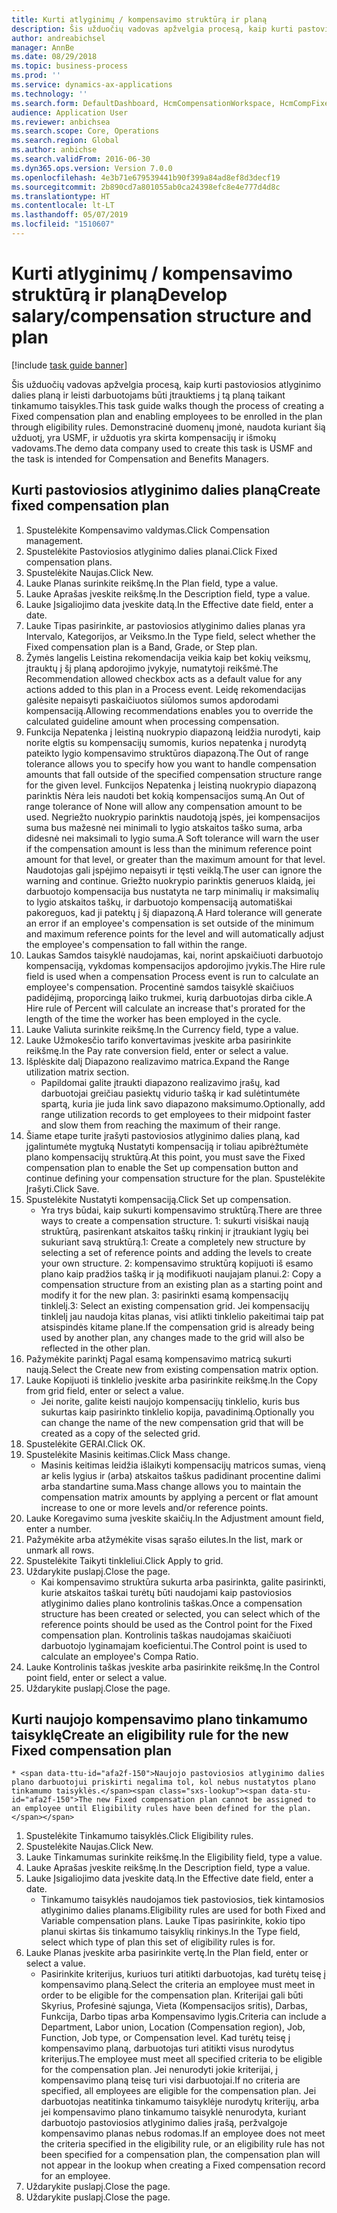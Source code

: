 ```yaml
---
title: Kurti atlyginimų / kompensavimo struktūrą ir planą
description: Šis užduočių vadovas apžvelgia procesą, kaip kurti pastoviosios atlyginimo dalies planą ir leisti darbuotojams būti įtrauktiems į tą planą taikant tinkamumo taisykles.
author: andreabichsel
manager: AnnBe
ms.date: 08/29/2018
ms.topic: business-process
ms.prod: ''
ms.service: dynamics-ax-applications
ms.technology: ''
ms.search.form: DefaultDashboard, HcmCompensationWorkspace, HcmCompFixedPlansPart, HRMCompFixedPlanTable, HRMCompCreateGridDialog, HRCCompGridView, HRMCompEligibility,  HRCCompGrid
audience: Application User
ms.reviewer: anbichsea
ms.search.scope: Core, Operations
ms.search.region: Global
ms.author: anbichse
ms.search.validFrom: 2016-06-30
ms.dyn365.ops.version: Version 7.0.0
ms.openlocfilehash: 4e3b71e679539441b90f399a84ad8ef8d3decf19
ms.sourcegitcommit: 2b890cd7a801055ab0ca24398efc8e4e777d4d8c
ms.translationtype: HT
ms.contentlocale: lt-LT
ms.lasthandoff: 05/07/2019
ms.locfileid: "1510607"
---
```

# <a name="develop-salarycompensation-structure-and-plan"></a><span data-ttu-id="afa2f-103">Kurti atlyginimų / kompensavimo struktūrą ir planą</span><span class="sxs-lookup"><span data-stu-id="afa2f-103">Develop salary/compensation structure and plan</span></span>

[!include [task guide banner](../../includes/task-guide-banner.md)]

<span data-ttu-id="afa2f-104">Šis užduočių vadovas apžvelgia procesą, kaip kurti pastoviosios atlyginimo dalies planą ir leisti darbuotojams būti įtrauktiems į tą planą taikant tinkamumo taisykles.</span><span class="sxs-lookup"><span data-stu-id="afa2f-104">This task guide walks though the process of creating a Fixed compensation plan and enabling employees to be enrolled in the plan through eligibility rules.</span></span> <span data-ttu-id="afa2f-105">Demonstracinė duomenų įmonė, naudota kuriant šią užduotį, yra USMF, ir užduotis yra skirta kompensacijų ir išmokų vadovams.</span><span class="sxs-lookup"><span data-stu-id="afa2f-105">The demo data company used to create this task is USMF and the task is intended for Compensation and Benefits Managers.</span></span>


## <a name="create-fixed-compensation-plan"></a><span data-ttu-id="afa2f-106">Kurti pastoviosios atlyginimo dalies planą</span><span class="sxs-lookup"><span data-stu-id="afa2f-106">Create fixed compensation plan</span></span>
1. <span data-ttu-id="afa2f-107">Spustelėkite Kompensavimo valdymas.</span><span class="sxs-lookup"><span data-stu-id="afa2f-107">Click Compensation management.</span></span>
2. <span data-ttu-id="afa2f-108">Spustelėkite Pastoviosios atlyginimo dalies planai.</span><span class="sxs-lookup"><span data-stu-id="afa2f-108">Click Fixed compensation plans.</span></span>
3. <span data-ttu-id="afa2f-109">Spustelėkite Naujas.</span><span class="sxs-lookup"><span data-stu-id="afa2f-109">Click New.</span></span>
4. <span data-ttu-id="afa2f-110">Lauke Planas surinkite reikšmę.</span><span class="sxs-lookup"><span data-stu-id="afa2f-110">In the Plan field, type a value.</span></span>
5. <span data-ttu-id="afa2f-111">Lauke Aprašas įveskite reikšmę.</span><span class="sxs-lookup"><span data-stu-id="afa2f-111">In the Description field, type a value.</span></span>
6. <span data-ttu-id="afa2f-112">Lauke Įsigaliojimo data įveskite datą.</span><span class="sxs-lookup"><span data-stu-id="afa2f-112">In the Effective date field, enter a date.</span></span>
7. <span data-ttu-id="afa2f-113">Lauke Tipas pasirinkite, ar pastoviosios atlyginimo dalies planas yra Intervalo, Kategorijos, ar Veiksmo.</span><span class="sxs-lookup"><span data-stu-id="afa2f-113">In the Type field, select whether the Fixed compensation plan is a Band, Grade, or Step plan.</span></span>
8. <span data-ttu-id="afa2f-114">Žymės langelis Leistina rekomendacija veikia kaip bet kokių veiksmų, įtrauktų į šį planą apdorojimo įvykyje, numatytoji reikšmė.</span><span class="sxs-lookup"><span data-stu-id="afa2f-114">The Recommendation allowed checkbox acts as a default value for any actions added to this plan in a Process event.</span></span>  <span data-ttu-id="afa2f-115">Leidę rekomendacijas galėsite nepaisyti paskaičiuotos siūlomos sumos apdorodami kompensaciją.</span><span class="sxs-lookup"><span data-stu-id="afa2f-115">Allowing recommendations enables you to override the calculated guideline amount when processing compensation.</span></span>
9. <span data-ttu-id="afa2f-116">Funkcija Nepatenka į leistiną nuokrypio diapazoną leidžia nurodyti, kaip norite elgtis su kompensacijų sumomis, kurios nepatenka į nurodytą pateikto lygio kompensavimo struktūros diapazoną.</span><span class="sxs-lookup"><span data-stu-id="afa2f-116">The Out of range tolerance allows you to specify how you want to handle compensation amounts that fall outside of the specified compensation structure range for the given level.</span></span>  <span data-ttu-id="afa2f-117">Funkcijos Nepatenka į leistiną nuokrypio diapazoną parinktis Nėra leis naudoti bet kokią kompensacijos sumą.</span><span class="sxs-lookup"><span data-stu-id="afa2f-117">An Out of range tolerance of None will allow any compensation amount to be used.</span></span>  <span data-ttu-id="afa2f-118">Negriežto nuokrypio parinktis naudotoją įspės, jei kompensacijos suma bus mažesnė nei minimali to lygio atskaitos taško suma, arba didesnė nei maksimali to lygio suma.</span><span class="sxs-lookup"><span data-stu-id="afa2f-118">A Soft tolerance will warn the user if the compensation amount is less than the minimum reference point amount for that level, or greater than the maximum amount for that level.</span></span> <span data-ttu-id="afa2f-119">Naudotojas gali įspėjimo nepaisyti ir tęsti veiklą.</span><span class="sxs-lookup"><span data-stu-id="afa2f-119">The user can ignore the warning and continue.</span></span>  <span data-ttu-id="afa2f-120">Griežto nuokrypio parinktis generuos klaidą, jei darbuotojo kompensacija bus nustatyta ne tarp minimalių ir maksimalių to lygio atskaitos taškų, ir darbuotojo kompensaciją automatiškai pakoreguos, kad ji patektų į šį diapazoną.</span><span class="sxs-lookup"><span data-stu-id="afa2f-120">A Hard tolerance will generate an error if an employee's compensation is set outside of the minimum and maximum reference points for the level and will automatically adjust the employee's compensation to fall within the range.</span></span>
10. <span data-ttu-id="afa2f-121">Laukas Samdos taisyklė naudojamas, kai, norint apskaičiuoti darbuotojo kompensaciją, vykdomas kompensacijos apdorojimo įvykis.</span><span class="sxs-lookup"><span data-stu-id="afa2f-121">The Hire rule field is used when a compensation Process event is run to calculate an employee's compensation.</span></span>  <span data-ttu-id="afa2f-122">Procentinė samdos taisyklė skaičiuos padidėjimą, proporcingą laiko trukmei, kurią darbuotojas dirba cikle.</span><span class="sxs-lookup"><span data-stu-id="afa2f-122">A Hire rule of Percent will calculate an increase that's prorated for the length of the time the worker has been employed in the cycle.</span></span>
11. <span data-ttu-id="afa2f-123">Lauke Valiuta surinkite reikšmę.</span><span class="sxs-lookup"><span data-stu-id="afa2f-123">In the Currency field, type a value.</span></span>
12. <span data-ttu-id="afa2f-124">Lauke Užmokesčio tarifo konvertavimas įveskite arba pasirinkite reikšmę.</span><span class="sxs-lookup"><span data-stu-id="afa2f-124">In the Pay rate conversion field, enter or select a value.</span></span>
13. <span data-ttu-id="afa2f-125">Išplėskite dalį Diapazono realizavimo matrica.</span><span class="sxs-lookup"><span data-stu-id="afa2f-125">Expand the Range utilization matrix section.</span></span>
    * <span data-ttu-id="afa2f-126">Papildomai galite įtraukti diapazono realizavimo įrašų, kad darbuotojai greičiau pasiektų vidurio tašką ir kad sulėtintumėte spartą, kuria jie juda link savo diapazono maksimumo.</span><span class="sxs-lookup"><span data-stu-id="afa2f-126">Optionally, add range utilization records to get employees to their midpoint faster and slow them from reaching the maximum of their range.</span></span>  
14. <span data-ttu-id="afa2f-127">Šiame etape turite įrašyti pastoviosios atlyginimo dalies planą, kad įgalintumėte mygtuką Nustatyti kompensaciją ir toliau apibrėžtumėte plano kompensacijų struktūrą.</span><span class="sxs-lookup"><span data-stu-id="afa2f-127">At this point, you must save the Fixed compensation plan to enable the Set up compensation button and continue defining your compensation structure for the plan.</span></span>  <span data-ttu-id="afa2f-128">Spustelėkite Įrašyti.</span><span class="sxs-lookup"><span data-stu-id="afa2f-128">Click Save.</span></span>
15. <span data-ttu-id="afa2f-129">Spustelėkite Nustatyti kompensaciją.</span><span class="sxs-lookup"><span data-stu-id="afa2f-129">Click Set up compensation.</span></span>
    * <span data-ttu-id="afa2f-130">Yra trys būdai, kaip sukurti kompensavimo struktūrą.</span><span class="sxs-lookup"><span data-stu-id="afa2f-130">There are three ways to create a compensation structure.</span></span> <span data-ttu-id="afa2f-131">1: sukurti visiškai naują struktūrą, pasirenkant atskaitos taškų rinkinį ir įtraukiant lygių bei sukuriant savą struktūrą.</span><span class="sxs-lookup"><span data-stu-id="afa2f-131">1: Create a completely new structure by selecting a set of reference points and adding the levels to create your own structure.</span></span> <span data-ttu-id="afa2f-132">2: kompensavimo struktūrą kopijuoti iš esamo plano kaip pradžios tašką ir ją modifikuoti naujajam planui.</span><span class="sxs-lookup"><span data-stu-id="afa2f-132">2: Copy a compensation structure from an existing plan as a starting point and modify it for the new plan.</span></span> <span data-ttu-id="afa2f-133">3: pasirinkti esamą kompensacijų tinklelį.</span><span class="sxs-lookup"><span data-stu-id="afa2f-133">3: Select an existing compensation grid.</span></span> <span data-ttu-id="afa2f-134">Jei kompensacijų tinklelį jau naudoja kitas planas, visi atlikti tinklelio pakeitimai taip pat atsispindės kitame plane.</span><span class="sxs-lookup"><span data-stu-id="afa2f-134">If the compensation grid is already being used by another plan, any changes made to the grid will also be reflected in the other plan.</span></span>  
16. <span data-ttu-id="afa2f-135">Pažymėkite parinktį Pagal esamą kompensavimo matricą sukurti naują.</span><span class="sxs-lookup"><span data-stu-id="afa2f-135">Select the Create new from existing compensation matrix option.</span></span>
17. <span data-ttu-id="afa2f-136">Lauke Kopijuoti iš tinklelio įveskite arba pasirinkite reikšmę.</span><span class="sxs-lookup"><span data-stu-id="afa2f-136">In the Copy from grid field, enter or select a value.</span></span>
    * <span data-ttu-id="afa2f-137">Jei norite, galite keisti naujojo kompensacijų tinklelio, kuris bus sukurtas kaip pasirinkto tinklelio kopija, pavadinimą.</span><span class="sxs-lookup"><span data-stu-id="afa2f-137">Optionally you can change the name of the new compensation grid that will be created as a copy of the selected grid.</span></span>  
18. <span data-ttu-id="afa2f-138">Spustelėkite GERAI.</span><span class="sxs-lookup"><span data-stu-id="afa2f-138">Click OK.</span></span>
19. <span data-ttu-id="afa2f-139">Spustelėkite Masinis keitimas.</span><span class="sxs-lookup"><span data-stu-id="afa2f-139">Click Mass change.</span></span>
    * <span data-ttu-id="afa2f-140">Masinis keitimas leidžia išlaikyti kompensacijų matricos sumas, vieną ar kelis lygius ir (arba) atskaitos taškus padidinant procentine dalimi arba standartine suma.</span><span class="sxs-lookup"><span data-stu-id="afa2f-140">Mass change allows you to maintain the compensation matrix amounts by applying a percent or flat amount increase to one or more levels and/or reference points.</span></span>  
20. <span data-ttu-id="afa2f-141">Lauke Koregavimo suma įveskite skaičių.</span><span class="sxs-lookup"><span data-stu-id="afa2f-141">In the Adjustment amount field, enter a number.</span></span>
21. <span data-ttu-id="afa2f-142">Pažymėkite arba atžymėkite visas sąrašo eilutes.</span><span class="sxs-lookup"><span data-stu-id="afa2f-142">In the list, mark or unmark all rows.</span></span>
22. <span data-ttu-id="afa2f-143">Spustelėkite Taikyti tinkleliui.</span><span class="sxs-lookup"><span data-stu-id="afa2f-143">Click Apply to grid.</span></span>
23. <span data-ttu-id="afa2f-144">Uždarykite puslapį.</span><span class="sxs-lookup"><span data-stu-id="afa2f-144">Close the page.</span></span>
    * <span data-ttu-id="afa2f-145">Kai kompensavimo struktūra sukurta arba pasirinkta, galite pasirinkti, kurie atskaitos taškai turėtų būti naudojami kaip pastoviosios atlyginimo dalies plano kontrolinis taškas.</span><span class="sxs-lookup"><span data-stu-id="afa2f-145">Once a compensation structure has been created or selected, you can select which of the reference points should be used as the Control point for the Fixed compensation plan.</span></span>  <span data-ttu-id="afa2f-146">Kontrolinis taškas naudojamas skaičiuoti darbuotojo lyginamajam koeficientui.</span><span class="sxs-lookup"><span data-stu-id="afa2f-146">The Control point is used to calculate an employee's Compa Ratio.</span></span>  
24. <span data-ttu-id="afa2f-147">Lauke Kontrolinis taškas įveskite arba pasirinkite reikšmę.</span><span class="sxs-lookup"><span data-stu-id="afa2f-147">In the Control point field, enter or select a value.</span></span>
25. <span data-ttu-id="afa2f-148">Uždarykite puslapį.</span><span class="sxs-lookup"><span data-stu-id="afa2f-148">Close the page.</span></span>

## <a name="create-an-eligibility-rule-for-the-new-fixed-compensation-plan"></a><span data-ttu-id="afa2f-149">Kurti naujojo kompensavimo plano tinkamumo taisyklę</span><span class="sxs-lookup"><span data-stu-id="afa2f-149">Create an eligibility rule for the new Fixed compensation plan</span></span>
    * <span data-ttu-id="afa2f-150">Naujojo pastoviosios atlyginimo dalies plano darbuotojui priskirti negalima tol, kol nebus nustatytos plano tinkamumo taisyklės.</span><span class="sxs-lookup"><span data-stu-id="afa2f-150">The new Fixed compensation plan cannot be assigned to an employee until Eligibility rules have been defined for the plan.</span></span>  
1. <span data-ttu-id="afa2f-151">Spustelėkite Tinkamumo taisyklės.</span><span class="sxs-lookup"><span data-stu-id="afa2f-151">Click Eligibility rules.</span></span>
2. <span data-ttu-id="afa2f-152">Spustelėkite Naujas.</span><span class="sxs-lookup"><span data-stu-id="afa2f-152">Click New.</span></span>
3. <span data-ttu-id="afa2f-153">Lauke Tinkamumas surinkite reikšmę.</span><span class="sxs-lookup"><span data-stu-id="afa2f-153">In the Eligibility field, type a value.</span></span>
4. <span data-ttu-id="afa2f-154">Lauke Aprašas įveskite reikšmę.</span><span class="sxs-lookup"><span data-stu-id="afa2f-154">In the Description field, type a value.</span></span>
5. <span data-ttu-id="afa2f-155">Lauke Įsigaliojimo data įveskite datą.</span><span class="sxs-lookup"><span data-stu-id="afa2f-155">In the Effective date field, enter a date.</span></span>
    * <span data-ttu-id="afa2f-156">Tinkamumo taisyklės naudojamos tiek pastoviosios, tiek kintamosios atlyginimo dalies planams.</span><span class="sxs-lookup"><span data-stu-id="afa2f-156">Eligibility rules are used for both Fixed and Variable compensation plans.</span></span>  <span data-ttu-id="afa2f-157">Lauke Tipas pasirinkite, kokio tipo planui skirtas šis tinkamumo taisyklių rinkinys.</span><span class="sxs-lookup"><span data-stu-id="afa2f-157">In the Type field, select which type of plan this set of eligibility rules is for.</span></span>  
6. <span data-ttu-id="afa2f-158">Lauke Planas įveskite arba pasirinkite vertę.</span><span class="sxs-lookup"><span data-stu-id="afa2f-158">In the Plan field, enter or select a value.</span></span>
    * <span data-ttu-id="afa2f-159">Pasirinkite kriterijus, kuriuos turi atitikti darbuotojas, kad turėtų teisę į kompensavimo planą.</span><span class="sxs-lookup"><span data-stu-id="afa2f-159">Select the criteria an employee must meet in order to be eligible for the compensation plan.</span></span> <span data-ttu-id="afa2f-160">Kriterijai gali būti Skyrius, Profesinė sąjunga, Vieta (Kompensacijos sritis), Darbas, Funkcija, Darbo tipas arba Kompensavimo lygis.</span><span class="sxs-lookup"><span data-stu-id="afa2f-160">Criteria can include a Department, Labor union, Location (Compensation region), Job, Function, Job type, or Compensation level.</span></span> <span data-ttu-id="afa2f-161">Kad turėtų teisę į kompensavimo planą, darbuotojas turi atitikti visus nurodytus kriterijus.</span><span class="sxs-lookup"><span data-stu-id="afa2f-161">The employee must meet all specified criteria to be eligible for the compensation plan.</span></span> <span data-ttu-id="afa2f-162">Jei nenurodyti jokie kriterijai, į kompensavimo planą teisę turi visi darbuotojai.</span><span class="sxs-lookup"><span data-stu-id="afa2f-162">If no criteria are specified, all employees are eligible for the compensation plan.</span></span> <span data-ttu-id="afa2f-163">Jei darbuotojas neatitinka tinkamumo taisyklėje nurodytų kriterijų, arba jei kompensavimo plano tinkamumo taisyklė nenurodyta, kuriant darbuotojo pastoviosios atlyginimo dalies įrašą, peržvalgoje kompensavimo planas nebus rodomas.</span><span class="sxs-lookup"><span data-stu-id="afa2f-163">If an employee does not meet the criteria specified in the eligibility rule, or an eligibility rule has not been specified for a compensation plan, the compensation plan will not appear in the lookup when creating a Fixed compensation record for an employee.</span></span>  
7. <span data-ttu-id="afa2f-164">Uždarykite puslapį.</span><span class="sxs-lookup"><span data-stu-id="afa2f-164">Close the page.</span></span>
8. <span data-ttu-id="afa2f-165">Uždarykite puslapį.</span><span class="sxs-lookup"><span data-stu-id="afa2f-165">Close the page.</span></span>


